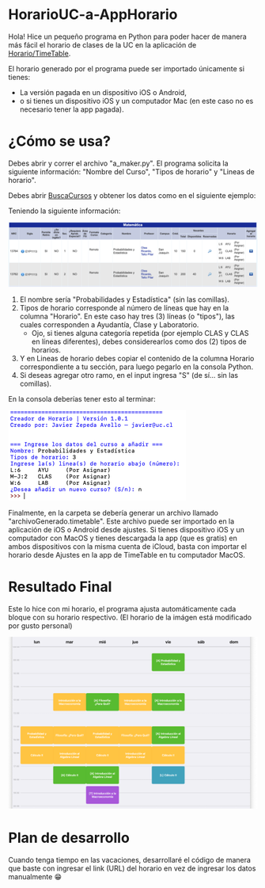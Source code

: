 # HorarioUC-a-AppHorario
Hola! Hice un pequeño programa en Python para poder hacer de manera más fácil el horario de clases de la UC en la aplicación de [Horario/TimeTable](https://classtimetable.app/).

El horario generado por el programa puede ser importado únicamente si tienes:
- La versión pagada en un dispositivo iOS o Android,
- o si tienes un dispositivo iOS y un computador Mac (en este caso no es necesario tener la app pagada).

# ¿Cómo se usa?
Debes abrir y correr el archivo "a_maker.py".
El programa solicita la siguiente información: "Nombre del Curso", "Tipos de horario" y "Lineas de horario".

Debes abrir [BuscaCursos](http://buscacursos.uc.cl/) y obtener los datos como en el siguiente ejemplo:

Teniendo la siguiente información:

![Imagen Buscacursos](imagenes/buscacursos1.png)

1. El nombre sería "Probabilidades y Estadística" (sin las comillas).
2. Tipos de horario corresponde al número de líneas que hay en la columna "Horario". En este caso hay tres (3) líneas (o "tipos"), las cuales corresponden a Ayudantía, Clase y Laboratorio.
    - Ojo, si tienes alguna categoría repetida (por ejemplo CLAS y CLAS en líneas diferentes), debes considerearlos como dos (2) tipos de horarios.
3. Y en Lineas de horario debes copiar el contenido de la columna Horario correspondiente a tu sección, para luego pegarlo en la consola Python.
4. Si deseas agregar otro ramo, en el input ingresa "S" (de sí... sin las comillas).

En la consola deberías tener esto al terminar:

![Imagen Consola](imagenes/consola1.png)

Finalmente, en la carpeta se debería generar un archivo llamado "archivoGenerado.timetable". Este archivo puede ser importado en la aplicación de iOS o Android desde ajustes. Si tienes dispositivo iOS y un computador con MacOS y tienes descargada la app (que es gratis) en ambos dispositivos con la misma cuenta de iCloud, basta con importar el horario desde Ajustes en la app de TimeTable en tu computador MacOS.

# Resultado Final
Este lo hice con mi horario, el programa ajusta automáticamente cada bloque con su horario respectivo. (El horario de la imágen está modificado por gusto personal)

![Imagen Horario](imagenes/timetable.png)

# Plan de desarrollo
Cuando tenga tiempo en las vacaciones, desarrollaré el código de manera que baste con ingresar el link (URL) del horario en vez de ingresar los datos manualmente :grin:
